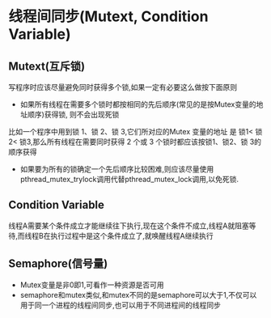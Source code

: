 # 线程间同步(Mutext, Condition Variable)

## Mutext(互斥锁)

写程序时应该尽量避免同时获得多个锁,如果一定有必要这么做按下面原则

- 如果所有线程在需要多个锁时都按相同的先后顺序(常见的是按Mutex变量的地址顺序)获得锁, 则不会出现死锁

比如一个程序中用到锁 1、锁 2、锁 3,它们所对应的Mutex 变量的地址
是 锁1< 锁2< 锁3,那么所有线程在需要同时获得 2 个或 3 个锁时都应该按锁1、锁2、锁 3的顺序获得

- 如果要为所有的锁确定一个先后顺序比较困难,则应该尽量使用 pthread_mutex_trylock调用代替pthread_mutex_lock调用,以免死锁.

## Condition Variable

线程A需要某个条件成立才能继续往下执行,现在这个条件不成立,线程A就阻塞等待,而线程B在执行过程中是这个条件成立了,就唤醒线程A继续执行

## Semaphore(信号量)

- Mutex变量是非0即1,可看作一种资源是否可用
- semaphore和mutex类似,和mutex不同的是semaphore可以大于1,不仅可以用于同一个进程的线程间同步,也可以用于不同进程间的线程同步
